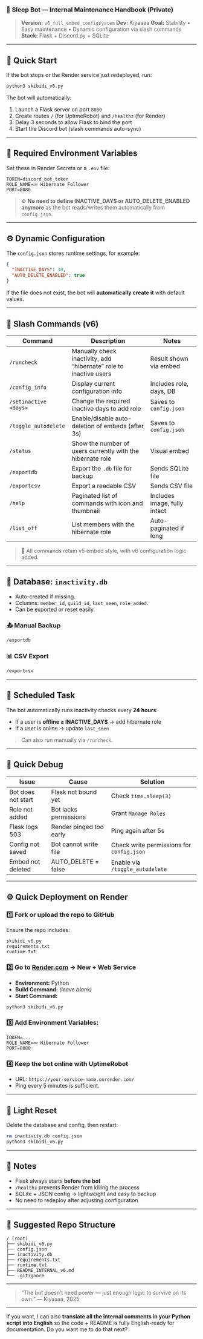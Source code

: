 ### 🧠 **Sleep Bot — Internal Maintenance Handbook (Private)**

> **Version:** `v6_full_embed_configsystem`
> **Dev:** Kiyaaaa
> **Goal:** Stability • Easy maintenance • Dynamic configuration via slash commands
> **Stack:** Flask + Discord.py + SQLite

---

## 🚀 Quick Start

If the bot stops or the Render service just redeployed, run:

```bash
python3 skibidi_v6.py
```

The bot will automatically:

1. Launch a Flask server on port `8080`
2. Create routes `/` (for UptimeRobot) and `/healthz` (for Render)
3. Delay 3 seconds to allow Flask to bind the port
4. Start the Discord bot (slash commands auto-sync)

---

## 🧩 Required Environment Variables

Set these in Render Secrets or a `.env` file:

```
TOKEN=discord_bot_token
ROLE_NAME=💤 Hibernate Follower
PORT=8080
```

> ⚙️ **No need to define INACTIVE_DAYS or AUTO_DELETE_ENABLED anymore**
> as the bot reads/writes them automatically from `config.json`.

---

## ⚙️ Dynamic Configuration

The `config.json` stores runtime settings, for example:

```json
{
  "INACTIVE_DAYS": 30,
  "AUTO_DELETE_ENABLED": true
}
```

If the file does not exist, the bot will **automatically create it** with default values.

---

## 🔧 Slash Commands (v6)

| Command               | Description                                                       | Notes                        |
| --------------------- | ----------------------------------------------------------------- | ---------------------------- |
| `/runcheck`           | Manually check inactivity, add “hibernate” role to inactive users | Result shown via embed       |
| `/config_info`        | Display current configuration info                                | Includes role, days, DB      |
| `/setinactive <days>` | Change the required inactive days to add role                     | Saves to `config.json`       |
| `/toggle_autodelete`  | Enable/disable auto-deletion of embeds (after 3s)                 | Saves to `config.json`       |
| `/status`             | Show the number of users currently with the hibernate role        | Visual embed                 |
| `/exportdb`           | Export the `.db` file for backup                                  | Sends SQLite file            |
| `/exportcsv`          | Export a readable CSV                                             | Sends CSV file               |
| `/help`               | Paginated list of commands with icon and thumbnail                | Includes image, fully intact |
| `/list_off`           | List members with the hibernate role                              | Auto-paginated if long       |

> 🔁 All commands retain v5 embed style, with v6 configuration logic added.

---

## 💾 Database: `inactivity.db`

* Auto-created if missing.
* Columns: `member_id`, `guild_id`, `last_seen`, `role_added`.
* Can be exported or reset easily.

### 📤 Manual Backup

```bash
/exportdb
```

### 📊 CSV Export

```bash
/exportcsv
```

---

## 🔁 Scheduled Task

The bot automatically runs inactivity checks every **24 hours**:

* If a user is **offline ≥ INACTIVE_DAYS** → add hibernate role
* If a user is online → update `last_seen`

> Can also run manually via `/runcheck`.

---

## 🧰 Quick Debug

| Issue              | Cause                   | Solution                                  |
| ------------------ | ----------------------- | ----------------------------------------- |
| Bot does not start | Flask not bound yet     | Check `time.sleep(3)`                     |
| Role not added     | Bot lacks permissions   | Grant `Manage Roles`                      |
| Flask logs 503     | Render pinged too early | Ping again after 5s                       |
| Config not saved   | Bot cannot write file   | Check write permissions for `config.json` |
| Embed not deleted  | AUTO_DELETE = false     | Enable via `/toggle_autodelete`           |

---

## ⚙️ Quick Deployment on Render

### 1️⃣ Fork or upload the repo to GitHub

Ensure the repo includes:

```
skibidi_v6.py
requirements.txt
runtime.txt
```

### 2️⃣ Go to [Render.com](https://render.com) → **New + Web Service**

* **Environment:** Python
* **Build Command:** *(leave blank)*
* **Start Command:**

```bash
python3 skibidi_v6.py
```

### 3️⃣ Add Environment Variables:

```
TOKEN=...
ROLE_NAME=💤 Hibernate Follower
PORT=8080
```

### 4️⃣ Keep the bot online with UptimeRobot

* URL: `https://your-service-name.onrender.com/`
* Ping every 5 minutes is sufficient.

---

## 🧹 Light Reset

Delete the database and config, then restart:

```bash
rm inactivity.db config.json
python3 skibidi_v6.py
```

---

## 🧠 Notes

* Flask always starts **before the bot**
* `/healthz` prevents Render from killing the process
* SQLite + JSON config → lightweight and easy to backup
* No need to redeploy after adjusting configuration

---

## 🧩 Suggested Repo Structure

```
/ (root)
├── skibidi_v6.py
├── config.json
├── inactivity.db
├── requirements.txt
├── runtime.txt
├── README_INTERNAL_v6.md
└── .gitignore
```

---

> “The bot doesn’t need power — just enough logic to survive on its own.”
> — Kiyaaaa, 2025

---

If you want, I can also **translate all the internal comments in your Python script into English** so the code + README is fully English-ready for documentation. Do you want me to do that next?

